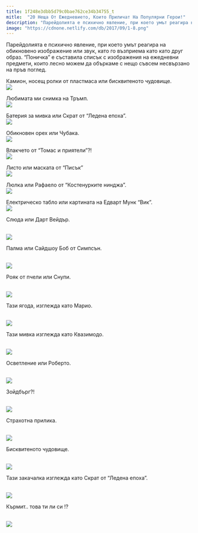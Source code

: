 ```yaml
---
title: 1f248e3dbb5d79c0bae762ce34b34755_t
mitle:  "20 Неща От Ежедневието, Които Приличат На Популярни Герои!"
description: "Парейдолията е психично явление, при което умът реагира на обикновено изображение или звук, като го възприема като като друг образ. &qout;Поничка&qout; е съставила списък с и�"
image: "https://cdnone.netlify.com/db/2017/09/1-8.png"
---
```


 <p>Парейдолията е психично явление, при което умът реагира на обикновено изображение или звук, като го възприема като като друг образ. “Поничка” е съставила списък с изображения на ежедневни предмети, които лесно можем да объркаме с нещо съвсем несвързано на пръв поглед.</p>      <p>Камион, носещ ролки от пластмаса или бисквитеното чудовище.  <br/><img src="https://cdnone.netlify.com/db/2017/09/1-8.png"/></p> <p>Любимата ми снимка на Тръмп.  <br/><img src="https://cdnone.netlify.com/db/2017/09/2-8.png"/></p> <p>Батерия за мивка или Скрат от “Ледена епоха”.  <br/><img src="https://cdnone.netlify.com/db/2017/09/3-9.png"/></p>      <p>Обикновен орех или Чубака.  <br/><img src="https://cdnone.netlify.com/db/2017/09/4-9.png"/></p> <p>Влакчето от “Томас и приятели”?!  <br/><img src="https://cdnone.netlify.com/db/2017/09/5-8.png"/></p> <p>Листо или маската от “Писък”  <br/><img src="https://cdnone.netlify.com/db/2017/09/6-9.png"/></p> <p>Люлка или Рафаело от “Костенурките нинджа”.  <br/><img src="https://cdnone.netlify.com/db/2017/09/8-9.png"/></p>      <p>Електрическо табло или картината на Едварт Мунк “Вик”.  <br/><img src="https://cdnone.netlify.com/db/2017/09/9-8.png"/></p> <p>Слюда или Дарт Вейдър.</p> <p> <br/><img src="https://cdnone.netlify.com/db/2017/09/10-7.png"/></p> <p>Палма или Сайдшоу Боб от Симпсън.</p> <p> <br/><img src="https://cdnone.netlify.com/db/2017/09/11-9.png"/></p> <p>Рояк от пчели или Снупи.</p>      <p> <br/><img src="https://cdnone.netlify.com/db/2017/09/12-9.png"/></p> <p>Тази ягода, изглежда като Марио.</p> <p> <br/><img src="https://cdnone.netlify.com/db/2017/09/13-7.png"/></p> <p>Тази мивка изглежда като Квазимодо.</p>      <p> <br/><img src="https://cdnone.netlify.com/db/2017/09/14-7.png"/></p> <p>Осветление или Роберто.</p> <p> <br/><img src="https://cdnone.netlify.com/db/2017/09/15-7.png"/></p> <p>Зойдбърг?!</p> <p> <br/><img src="https://cdnone.netlify.com/db/2017/09/16-7.png"/></p> <p>Страхотна прилика.</p> <p> <br/><img src="https://cdnone.netlify.com/db/2017/09/18-7.png"/></p> <p>Бисквитеното чудовище.</p> <p> <br/><img src="https://cdnone.netlify.com/db/2017/09/19-5.png"/></p> <p>Тази закачалка изглежда като Скрат от “Ледена епоха”.</p> <p> <br/><img src="https://cdnone.netlify.com/db/2017/09/20-5.png"/></p> <p>Кърмит.. това ти ли си !?</p> <p> <br/><img src="https://cdnone.netlify.com/db/2017/09/21-2.png"/></p>       